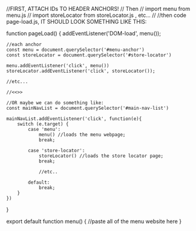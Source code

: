 




//FIRST, ATTACH IDs TO HEADER ANCHORS!
// Then
// import menu from menu.js
// import storeLocator from storeLocator.js , etc...
//
//then code page-load.js, IT SHOULD LOOK SOMETHING LIKE THIS:

function pageLoad() {
    addEventListener('DOM-load', menu());

    //each anchor
    const menu = document.querySelector('#menu-anchor')
    const storeLocator = document.querySelector('#store-locator')

    menu.addEventListener('click', menu())
    storeLocator.addEventListener('click', storeLocator());

    //etc...

    //<<>>
    
    //OR maybe we can do something like:
    const mainNavList = document.querySelector('#main-nav-list')

    mainNavList.addEventListener('click', function(e){
        switch (e.target) {
            case 'menu':
                menu() //loads the menu webpage;
                break;

            case 'store-locator':
                storeLocator() //loads the store locator page;
                break;

                //etc..
        
            default:
                break;
        }
    })
}


export default function menu() {
    //paste all of the menu website here
}